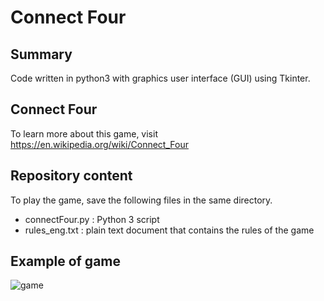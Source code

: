 # Connect Four

## Summary

Code written in python3 with graphics user interface (GUI) using Tkinter.

## Connect Four

To learn more about this game, visit https://en.wikipedia.org/wiki/Connect_Four

## Repository content

To play the game, save the following files in the same directory.

* connectFour.py : Python 3 script
* rules_eng.txt : plain text document that contains the rules of the game


## Example of game

![game](https://user-images.githubusercontent.com/82372483/127654317-de8c408a-91fe-4204-8e7e-3508ce07e2ed.png)

